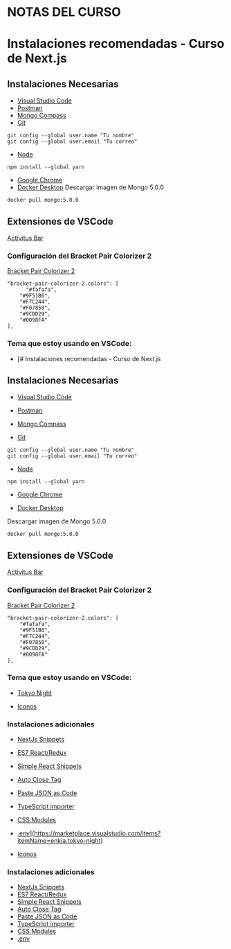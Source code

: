 # NOTAS DEL CURSO
# Instalaciones recomendadas - Curso de Next.js
## Instalaciones Necesarias
* [Visual Studio Code](https://code.visualstudio.com/)
* [Postman](https://www.postman.com/downloads/)
* [Mongo Compass](https://www.mongodb.com/try/download/compass)
* [Git](https://git-scm.com/)
```
git config --global user.name "Tu nombre"
git config --global user.email "Tu correo"
```
* [Node](https://nodejs.org/es/)
``` opcional - Yarn
npm install --global yarn
```
* [Google Chrome](https://www.google.com.mx/intl/es-419/chrome/?brand=CHBD&gclid=Cj0KCQiAtrnuBRDXARIsABiN-7AAMm13Ae3KDIib46Laxfe6tzD_w4yvDdpq5XsPw1eNlOkZ_0-3x3IaAvLEEALw_wcB&gclsrc=aw.ds)
* [Docker Desktop](https://www.docker.com/get-started)
Descargar imagen de Mongo 5.0.0
```
docker pull mongo:5.0.0
```
## Extensiones de VSCode
[Activitus Bar](https://marketplace.visualstudio.com/items?itemName=Gruntfuggly.activitusbar)
### Configuración del Bracket Pair Colorizer 2
[Bracket Pair Colorizer 2](https://marketplace.visualstudio.com/items?itemName=CoenraadS.bracket-pair-colorizer-2)
```
"bracket-pair-colorizer-2.colors": [
      "#fafafa",
    "#9F51B6",
    "#F7C244",
    "#F07850",
    "#9CDD29",
    "#0098FA"
],
```
### Tema que estoy usando en VSCode:
* [# Instalaciones recomendadas - Curso de Next.js

## Instalaciones Necesarias

* [Visual Studio Code](https://code.visualstudio.com/)

* [Postman](https://www.postman.com/downloads/)

* [Mongo Compass](https://www.mongodb.com/try/download/compass)

* [Git](https://git-scm.com/)
```
git config --global user.name "Tu nombre"
git config --global user.email "Tu correo"
```

* [Node](https://nodejs.org/es/)

``` opcional - Yarn
npm install --global yarn
```

* [Google Chrome](https://www.google.com.mx/intl/es-419/chrome/?brand=CHBD&gclid=Cj0KCQiAtrnuBRDXARIsABiN-7AAMm13Ae3KDIib46Laxfe6tzD_w4yvDdpq5XsPw1eNlOkZ_0-3x3IaAvLEEALw_wcB&gclsrc=aw.ds)

* [Docker Desktop](https://www.docker.com/get-started)


Descargar imagen de Mongo 5.0.0
```
docker pull mongo:5.0.0
```


## Extensiones de VSCode
[Activitus Bar](https://marketplace.visualstudio.com/items?itemName=Gruntfuggly.activitusbar)

### Configuración del Bracket Pair Colorizer 2

[Bracket Pair Colorizer 2](https://marketplace.visualstudio.com/items?itemName=CoenraadS.bracket-pair-colorizer-2)
```
"bracket-pair-colorizer-2.colors": [
    "#fafafa",
    "#9F51B6",
    "#F7C244",
    "#F07850",
    "#9CDD29",
    "#0098FA"
],
```
### Tema que estoy usando en VSCode:

* [Tokyo Night](https://marketplace.visualstudio.com/items?itemName=enkia.tokyo-night)

* [Iconos](https://marketplace.visualstudio.com/items?itemName=PKief.material-icon-theme)

### Instalaciones adicionales

* [NextJs Snippets](https://marketplace.visualstudio.com/items?itemName=willstakayama.vscode-nextjs-snippets)

* [ES7 React/Redux](https://marketplace.visualstudio.com/items?itemName=dsznajder.es7-react-js-snippets)

* [Simple React Snippets](https://marketplace.visualstudio.com/items?itemName=burkeholland.simple-react-snippets)

* [Auto Close Tag](https://marketplace.visualstudio.com/items?itemName=formulahendry.auto-close-tag)

* [Paste JSON as Code](https://marketplace.visualstudio.com/items?itemName=quicktype.quicktype)

* [TypeScript importer](https://marketplace.visualstudio.com/items?itemName=pmneo.tsimporter)

* [CSS Modules](https://marketplace.visualstudio.com/items?itemName=clinyong.vscode-css-modules)

* [.env](https://marketplace.visualstudio.com/items?itemName=mikestead.dotenv)](https://marketplace.visualstudio.com/items?itemName=enkia.tokyo-night)
* [Iconos](https://marketplace.visualstudio.com/items?itemName=PKief.material-icon-theme)
### Instalaciones adicionales
* [NextJs Snippets](https://marketplace.visualstudio.com/items?itemName=willstakayama.vscode-nextjs-snippets)
* [ES7 React/Redux](https://marketplace.visualstudio.com/items?itemName=dsznajder.es7-react-js-snippets)
* [Simple React Snippets](https://marketplace.visualstudio.com/items?itemName=burkeholland.simple-react-snippets)
* [Auto Close Tag](https://marketplace.visualstudio.com/items?itemName=formulahendry.auto-close-tag)
* [Paste JSON as Code](https://marketplace.visualstudio.com/items?itemName=quicktype.quicktype)
* [TypeScript importer](https://marketplace.visualstudio.com/items?itemName=pmneo.tsimporter)
* [CSS Modules](https://marketplace.visualstudio.com/items?itemName=clinyong.vscode-css-modules)
* [.env](https://marketplace.visualstudio.com/items?itemName=mikestead.dotenv)